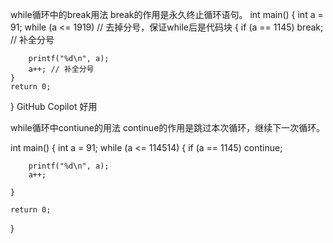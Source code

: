 while循环中的break用法
 break的作用是永久终止循环语句。
int main()
{
	int a = 91;
	while (a <= 1919) // 去掉分号，保证while后是代码块
	{
		if (a == 1145)
			break; // 补全分号

		printf("%d\n", a);
		a++; // 补全分号
	}
	return 0;
}
GitHub Copilot 好用

while循环中contiune的用法
 continue的作用是跳过本次循环，继续下一次循环。

int main()
{
	int a = 91;
	while (a <= 114514)
	{
		if (a == 1145)
			continue;

		printf("%d\n", a);
		a++;
		
	}

	return 0;
}